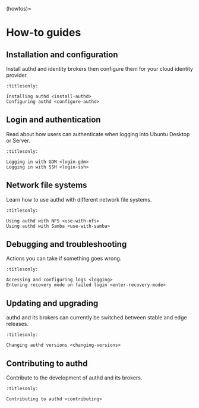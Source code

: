 (howtos)=

# How-to guides

## Installation and configuration

Install authd and identity brokers then configure them for your cloud identity
provider.

```{toctree}
:titlesonly:

Installing authd <install-authd>
Configuring authd <configure-authd>
```

## Login and authentication

Read about how users can authenticate when
logging into Ubuntu Desktop or Server.

```{toctree}
:titlesonly:

Logging in with GDM <login-gdm>
Logging in with SSH <login-ssh>
```

## Network file systems

Learn how to use authd with different network file systems.

```{toctree}
:titlesonly:

Using authd with NFS <use-with-nfs>
Using authd with Samba <use-with-samba>
```

## Debugging and troubleshooting

Actions you can take if something goes wrong.

```{toctree}
:titlesonly:

Accessing and configuring logs <logging>
Entering recovery mode on failed login <enter-recovery-mode>
```

## Updating and upgrading

authd and its brokers can currently be switched between
stable and edge releases.

```{toctree}
:titlesonly:

Changing authd versions <changing-versions>
```

## Contributing to authd

Contribute to the development of authd and its brokers.

```{toctree}
:titlesonly:

Contributing to authd <contributing>
```
